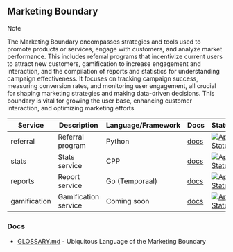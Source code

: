 ## Marketing Boundary

> [!NOTE]
> The Marketing Boundary encompasses strategies and tools used to promote products or services, engage with customers, 
> and analyze market performance. This includes referral programs that incentivize current users to attract new customers, 
> gamification to increase engagement and interaction, and the compilation of reports and statistics for understanding 
> campaign effectiveness. It focuses on tracking campaign success, measuring conversion rates, and monitoring user engagement, 
> all crucial for shaping marketing strategies and making data-driven decisions. This boundary is vital for growing 
> the user base, enhancing customer interaction, and optimizing marketing efforts.

| Service       | Description          | Language/Framework | Docs                                               | Status                                                                                                                                                     |
|---------------|----------------------|--------------------|----------------------------------------------------|------------------------------------------------------------------------------------------------------------------------------------------------------------|
| referral      | Referral program     | Python             | [docs](./internal/boundaries/marketing/referral/README.md)     | [![App Status](https://argo.shortlink.best/api/badge?name=shortlink-referral&revision=true)](https://argo.shortlink.best/applications/shortlink-referral)  |                                                                
| stats         | Stats service        | CPP                | [docs](./internal/boundaries/marketing/stats/README.md)        | [![App Status](https://argo.shortlink.best/api/badge?name=shortlink-stats&revision=true)](https://argo.shortlink.best/applications/shortlink-stats)        |                                                                   
| reports       | Report service       | Go (Temporaal)     | [docs](./internal/boundaries/marketing/report/README.md)       | [![App Status](https://argo.shortlink.best/api/badge?name=shortlink-report&revision=true)](https://argo.shortlink.best/applications/shortlink-stats)       |                                                                   
| gamification  | Gamification service | Coming soon        | [docs](./internal/boundaries/marketing/gamification/README.md) | [![App Status](https://argo.shortlink.best/api/badge?name=shortlink-gamification&revision=true)](https://argo.shortlink.best/applications/shortlink-stats) |                                                                   

### Docs

- [GLOSSARY.md](./GLOSSARY.md) - Ubiquitous Language of the Marketing Boundary
